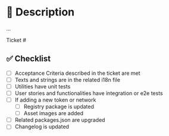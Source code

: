 # 🧙 Description

...

Ticket #

## ✅ Checklist

- [ ] Acceptance Criteria described in the ticket are met
- [ ] Texts and strings are in the related i18n file
- [ ] Utilities have unit tests
- [ ] User stories and functionalities have integration or e2e tests
- [ ] If adding a new token or network
  - [ ] Registry package is updated
  - [ ] Asset images are added
- [ ] Related packages.json are upgraded
- [ ] Changelog is updated
